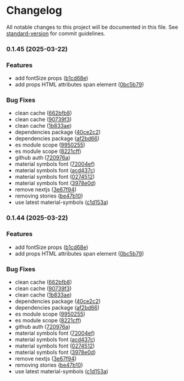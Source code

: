 # Changelog

All notable changes to this project will be documented in this file. See [standard-version](https://github.com/conventional-changelog/standard-version) for commit guidelines.

### 0.1.45 (2025-03-22)


### Features

* add fontSize props ([b1cd68e](https://github.com/JabirDeveloper/material-symbols/commit/b1cd68ef1480ae568e6cf5a838d9e1a8a04b66b4))
* add props HTML attributes span element ([0bc5b79](https://github.com/JabirDeveloper/material-symbols/commit/0bc5b7929366723852691d37e5cb2d2f62d7f862))


### Bug Fixes

* clean cache ([662bfb8](https://github.com/JabirDeveloper/material-symbols/commit/662bfb858c71fda0be193213c78167804ecfb964))
* clean cache ([90739f3](https://github.com/JabirDeveloper/material-symbols/commit/90739f3d9d35db41c3592b1d33f00e621a5cfe3c))
* clean cache ([1b833ae](https://github.com/JabirDeveloper/material-symbols/commit/1b833ae0202b86865ef9d706013dbe727d0b286f))
* dependencies package ([40ce2c2](https://github.com/JabirDeveloper/material-symbols/commit/40ce2c21ace70c2b800ea42481e8d192d0820d70))
* dependencies package ([af2bd66](https://github.com/JabirDeveloper/material-symbols/commit/af2bd663d336b3c8ae85e18a5aa9467e4d4460e2))
* es module scope ([9950255](https://github.com/JabirDeveloper/material-symbols/commit/99502556310e33cecc3977e76cbd5400b18917a8))
* es module scope ([8221cff](https://github.com/JabirDeveloper/material-symbols/commit/8221cff4c7b271c02d729ea42481999c827b708c))
* github auth ([720976a](https://github.com/JabirDeveloper/material-symbols/commit/720976a50735d5d73e9a408b1e71d9c2a104426d))
* material symbols font ([72004ef](https://github.com/JabirDeveloper/material-symbols/commit/72004ef8e90dd285d2605119d98eb7536a0fb421))
* material symbols font ([acd437c](https://github.com/JabirDeveloper/material-symbols/commit/acd437c4d917c6c98de0629d620d63228315b2ac))
* material symbols font ([0274512](https://github.com/JabirDeveloper/material-symbols/commit/0274512099e6a0535f5a6ca661b9784abab3bc1e))
* material symbols font ([3978e0d](https://github.com/JabirDeveloper/material-symbols/commit/3978e0d075abe623e917e260384dc529a7a4d160))
* remove nextjs ([3e67f94](https://github.com/JabirDeveloper/material-symbols/commit/3e67f945a45c8caed7fb98630d21d023e571c48a))
* removing stories ([be47b10](https://github.com/JabirDeveloper/material-symbols/commit/be47b10f84e38c6ab0f99a85db389a4d6bb04c86))
* use latest material-symbols ([c1d153a](https://github.com/JabirDeveloper/material-symbols/commit/c1d153a7a700b30b6a5d925fc49e317dbe7a17c7))

### 0.1.44 (2025-03-22)


### Features

* add fontSize props ([b1cd68e](https://github.com/JabirDeveloper/material-symbols/commit/b1cd68ef1480ae568e6cf5a838d9e1a8a04b66b4))
* add props HTML attributes span element ([0bc5b79](https://github.com/JabirDeveloper/material-symbols/commit/0bc5b7929366723852691d37e5cb2d2f62d7f862))


### Bug Fixes

* clean cache ([662bfb8](https://github.com/JabirDeveloper/material-symbols/commit/662bfb858c71fda0be193213c78167804ecfb964))
* clean cache ([90739f3](https://github.com/JabirDeveloper/material-symbols/commit/90739f3d9d35db41c3592b1d33f00e621a5cfe3c))
* clean cache ([1b833ae](https://github.com/JabirDeveloper/material-symbols/commit/1b833ae0202b86865ef9d706013dbe727d0b286f))
* dependencies package ([40ce2c2](https://github.com/JabirDeveloper/material-symbols/commit/40ce2c21ace70c2b800ea42481e8d192d0820d70))
* dependencies package ([af2bd66](https://github.com/JabirDeveloper/material-symbols/commit/af2bd663d336b3c8ae85e18a5aa9467e4d4460e2))
* es module scope ([9950255](https://github.com/JabirDeveloper/material-symbols/commit/99502556310e33cecc3977e76cbd5400b18917a8))
* es module scope ([8221cff](https://github.com/JabirDeveloper/material-symbols/commit/8221cff4c7b271c02d729ea42481999c827b708c))
* github auth ([720976a](https://github.com/JabirDeveloper/material-symbols/commit/720976a50735d5d73e9a408b1e71d9c2a104426d))
* material symbols font ([72004ef](https://github.com/JabirDeveloper/material-symbols/commit/72004ef8e90dd285d2605119d98eb7536a0fb421))
* material symbols font ([acd437c](https://github.com/JabirDeveloper/material-symbols/commit/acd437c4d917c6c98de0629d620d63228315b2ac))
* material symbols font ([0274512](https://github.com/JabirDeveloper/material-symbols/commit/0274512099e6a0535f5a6ca661b9784abab3bc1e))
* material symbols font ([3978e0d](https://github.com/JabirDeveloper/material-symbols/commit/3978e0d075abe623e917e260384dc529a7a4d160))
* remove nextjs ([3e67f94](https://github.com/JabirDeveloper/material-symbols/commit/3e67f945a45c8caed7fb98630d21d023e571c48a))
* removing stories ([be47b10](https://github.com/JabirDeveloper/material-symbols/commit/be47b10f84e38c6ab0f99a85db389a4d6bb04c86))
* use latest material-symbols ([c1d153a](https://github.com/JabirDeveloper/material-symbols/commit/c1d153a7a700b30b6a5d925fc49e317dbe7a17c7))
